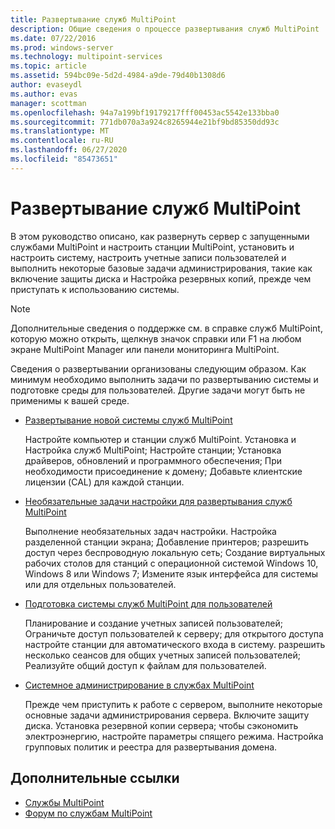 ```yaml
---
title: Развертывание служб MultiPoint
description: Общие сведения о процессе развертывания служб MultiPoint
ms.date: 07/22/2016
ms.prod: windows-server
ms.technology: multipoint-services
ms.topic: article
ms.assetid: 594bc09e-5d2d-4984-a9de-79d40b1308d6
author: evaseydl
ms.author: evas
manager: scottman
ms.openlocfilehash: 94a7a199bf19179217fff00453ac5542e133bba0
ms.sourcegitcommit: 771db070a3a924c8265944e21bf9bd85350dd93c
ms.translationtype: MT
ms.contentlocale: ru-RU
ms.lasthandoff: 06/27/2020
ms.locfileid: "85473651"
---
```

# <a name="deploying-multipoint-services"></a>Развертывание служб MultiPoint
В этом руководство описано, как развернуть сервер с запущенными службами MultiPoint и настроить станции MultiPoint, установить и настроить систему, настроить учетные записи пользователей и выполнить некоторые базовые задачи администрирования, такие как включение защиты диска и Настройка резервных копий, прежде чем приступать к использованию системы.

> [!NOTE]
> Дополнительные сведения о поддержке см. в справке служб MultiPoint, которую можно открыть, щелкнув значок справки или F1 на любом экране MultiPoint Manager или панели мониторинга MultiPoint.

Сведения о развертывании организованы следующим образом. Как минимум необходимо выполнить задачи по развертыванию системы и подготовке среды для пользователей. Другие задачи могут быть не применимы к вашей среде.
-   [Развертывание новой системы служб MultiPoint](Deploy-a-new-MultiPoint-services-system.md)

    Настройте компьютер и станции служб MultiPoint. Установка и Настройка служб MultiPoint; Настройте станции; Установка драйверов, обновлений и программного обеспечения; При необходимости присоединение к домену; Добавьте клиентские лицензии (CAL) для каждой станции.

-   [Необязательные задачи настройки для развертывания служб MultiPoint](Optional-configuration-tasks-for-a-MultiPoint-services-deployment.md)

    Выполнение необязательных задач настройки. Настройка разделенной станции экрана; Добавление принтеров; разрешить доступ через беспроводную локальную сеть; Создание виртуальных рабочих столов для станций с операционной системой Windows 10, Windows 8 или Windows 7; Измените язык интерфейса для системы или для отдельных пользователей.

-   [Подготовка системы служб MultiPoint для пользователей](Prepare-your-MultiPoint-services-system-for-users.md)

    Планирование и создание учетных записей пользователей; Ограничьте доступ пользователей к серверу; для открытого доступа настройте станции для автоматического входа в систему. разрешить несколько сеансов для общих учетных записей пользователей; Реализуйте общий доступ к файлам для пользователей.

-   [Системное администрирование в службах MultiPoint](System-administration-in-MultiPoint-services.md)

    Прежде чем приступить к работе с сервером, выполните некоторые основные задачи администрирования сервера. Включите защиту диска. Установка резервной копии сервера; чтобы сэкономить электроэнергию, настройте параметры спящего режима. Настройка групповых политик и реестра для развертывания домена.

## <a name="additional-references"></a>Дополнительные ссылки

- [Службы MultiPoint](MultiPoint-Services.md)
-   [Форум по службам MultiPoint](https://social.technet.microsoft.com/Forums/windowsserver/home?forum=windowsmultipointserver&filter=alltypes&sort=lastpostdesc)

